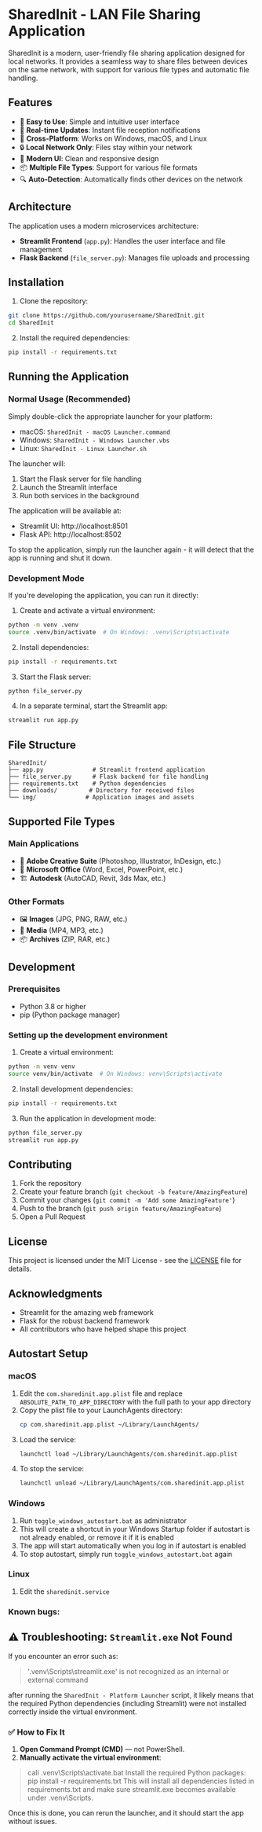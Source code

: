 # SharedInit - LAN File Sharing Application

SharedInit is a modern, user-friendly file sharing application designed for local networks. It provides a seamless way to share files between devices on the same network, with support for various file types and automatic file handling.

## Features

- 🚀 **Easy to Use**: Simple and intuitive user interface
- 🔄 **Real-time Updates**: Instant file reception notifications
- 📱 **Cross-Platform**: Works on Windows, macOS, and Linux
- 🔒 **Local Network Only**: Files stay within your network
- 🎨 **Modern UI**: Clean and responsive design
- 📦 **Multiple File Types**: Support for various file formats
- 🔍 **Auto-Detection**: Automatically finds other devices on the network

## Architecture

The application uses a modern microservices architecture:

- **Streamlit Frontend** (`app.py`): Handles the user interface and file management
- **Flask Backend** (`file_server.py`): Manages file uploads and processing

## Installation

1. Clone the repository:
```bash
git clone https://github.com/yourusername/SharedInit.git
cd SharedInit
```

2. Install the required dependencies:
```bash
pip install -r requirements.txt
```

## Running the Application

### Normal Usage (Recommended)
Simply double-click the appropriate launcher for your platform:
- macOS: `SharedInit - macOS Launcher.command`
- Windows: `SharedInit - Windows Launcher.vbs`
- Linux: `SharedInit - Linux Launcher.sh`

The launcher will:
1. Start the Flask server for file handling
2. Launch the Streamlit interface
3. Run both services in the background

The application will be available at:
- Streamlit UI: http://localhost:8501
- Flask API: http://localhost:8502

To stop the application, simply run the launcher again - it will detect that the app is running and shut it down.

### Development Mode
If you're developing the application, you can run it directly:

1. Create and activate a virtual environment:
```bash
python -m venv .venv
source .venv/bin/activate  # On Windows: .venv\Scripts\activate
```

2. Install dependencies:
```bash
pip install -r requirements.txt
```

3. Start the Flask server:
```bash
python file_server.py
```

4. In a separate terminal, start the Streamlit app:
```bash
streamlit run app.py
```

## File Structure

```
SharedInit/
├── app.py              # Streamlit frontend application
├── file_server.py      # Flask backend for file handling
├── requirements.txt    # Python dependencies
├── downloads/         # Directory for received files
└── img/              # Application images and assets
```

## Supported File Types

### Main Applications
- 🎨 **Adobe Creative Suite** (Photoshop, Illustrator, InDesign, etc.)
- 💼 **Microsoft Office** (Word, Excel, PowerPoint, etc.)
- 🏗️ **Autodesk** (AutoCAD, Revit, 3ds Max, etc.)

### Other Formats
- 🖼️ **Images** (JPG, PNG, RAW, etc.)
- 🎥 **Media** (MP4, MP3, etc.)
- 📦 **Archives** (ZIP, RAR, etc.)

## Development

### Prerequisites
- Python 3.8 or higher
- pip (Python package manager)

### Setting up the development environment

1. Create a virtual environment:
```bash
python -m venv venv
source venv/bin/activate  # On Windows: venv\Scripts\activate
```

2. Install development dependencies:
```bash
pip install -r requirements.txt
```

3. Run the application in development mode:
```bash
python file_server.py
streamlit run app.py
```

## Contributing

1. Fork the repository
2. Create your feature branch (`git checkout -b feature/AmazingFeature`)
3. Commit your changes (`git commit -m 'Add some AmazingFeature'`)
4. Push to the branch (`git push origin feature/AmazingFeature`)
5. Open a Pull Request

## License

This project is licensed under the MIT License - see the [LICENSE](LICENSE) file for details.

## Acknowledgments

- Streamlit for the amazing web framework
- Flask for the robust backend framework
- All contributors who have helped shape this project

## Autostart Setup

### macOS
1. Edit the `com.sharedinit.app.plist` file and replace `ABSOLUTE_PATH_TO_APP_DIRECTORY` with the full path to your app directory
2. Copy the plist file to your LaunchAgents directory:
   ```bash
   cp com.sharedinit.app.plist ~/Library/LaunchAgents/
   ```
3. Load the service:
   ```bash
   launchctl load ~/Library/LaunchAgents/com.sharedinit.app.plist
   ```
4. To stop the service:
   ```bash
   launchctl unload ~/Library/LaunchAgents/com.sharedinit.app.plist
   ```

### Windows
1. Run `toggle_windows_autostart.bat` as administrator
2. This will create a shortcut in your Windows Startup folder if autostart is not already enabled, or remove it if it is enabled
3. The app will start automatically when you log in if autostart is enabled
4. To stop autostart, simply run `toggle_windows_autostart.bat` again

### Linux
1. Edit the `sharedinit.service`


### Known bugs:

## ⚠️ Troubleshooting: `Streamlit.exe` Not Found

If you encounter an error such as:

>'.venv\Scripts\streamlit.exe' is not recognized as an internal or external command


after running the `SharedInit - Platform Launcher` script, it likely means that the required Python dependencies (including Streamlit) were not installed correctly inside the virtual environment.

### ✅ How to Fix It

1. **Open Command Prompt (CMD)** — not PowerShell.
2. **Manually activate the virtual environment**:

> call .venv\Scripts\activate.bat
Install the required Python packages:
> pip install -r requirements.txt
This will install all dependencies listed in requirements.txt and make sure streamlit.exe becomes available under .venv\Scripts\.

Once this is done, you can rerun the launcher, and it should start the app without issues.